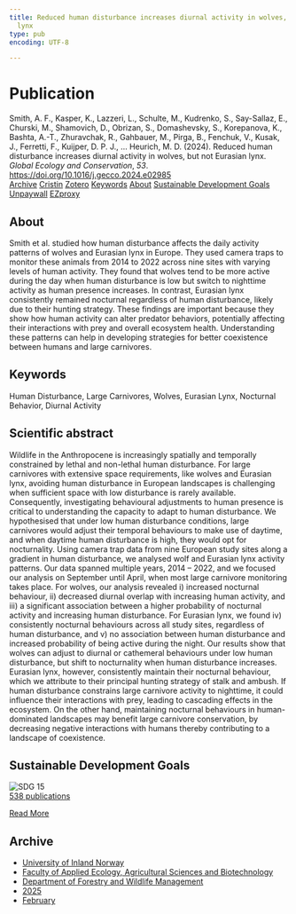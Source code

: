 ```yaml
---
title: Reduced human disturbance increases diurnal activity in wolves, but not Eurasian
  lynx
type: pub
encoding: UTF-8

---
```

<h1>Publication</h1>
<article id="csl-bib-container-IG83TIRA" class="csl-bib-container">
  <div class="csl-bib-body"> <div class="csl-entry">Smith, A. F., Kasper, K., Lazzeri, L., Schulte, M., Kudrenko, S., Say-Sallaz, E., Churski, M., Shamovich, D., Obrizan, S., Domashevsky, S., Korepanova, K., Bashta, A.-T., Zhuravchak, R., Gahbauer, M., Pirga, B., Fenchuk, V., Kusak, J., Ferretti, F., Kuijper, D. P. J., … Heurich, M. D. (2024). Reduced human disturbance increases diurnal activity in wolves, but not Eurasian lynx. <i>Global Ecology and Conservation</i>, <i>53</i>. <a href="https://doi.org/10.1016/j.gecco.2024.e02985">https://doi.org/10.1016/j.gecco.2024.e02985</a></div> </div>
  <div class="csl-bib-buttons">
    <a href="#taxonomy-article-IG83TIRA" alt="archive" class="csl-bib-button">Archive</a>
    <a href="https://app.cristin.no/results/show.jsf?id=2360939" alt="Cristin" class="csl-bib-button">Cristin</a>
    <a href="http://zotero.org/groups/5881554/items/IG83TIRA" alt="Zotero" class="csl-bib-button">Zotero</a>
    <a href="#keywords-article-IG83TIRA" alt="keywords" class="csl-bib-button">Keywords</a>
    <a href="#about-article-IG83TIRA" alt="about_pub" class="csl-bib-button">About</a>
    <a href="#sdg-article-IG83TIRA" alt="sdg" class="csl-bib-button">Sustainable Development Goals</a>
    <a href="https://doi.org/10.1016/j.gecco.2024.e02985" alt="Unpaywall" class="csl-bib-button">Unpaywall</a>
    <a href="https://doi.org/10.1016/j.gecco.2024.e02985" alt="EZproxy" class="csl-bib-button">EZproxy</a>
  </div>
  <div id="csl-bib-meta-container-IG83TIRA"></div>
</article>
<div id="csl-bib-meta-IG83TIRA" class="csl-bib-meta">
  <article id="about-article-IG83TIRA" class="about_pub-article">
    <h1>About</h1>
    Smith et al. studied how human disturbance affects the daily activity patterns of wolves and Eurasian lynx in Europe. They used camera traps to monitor these animals from 2014 to 2022 across nine sites with varying levels of human activity. They found that wolves tend to be more active during the day when human disturbance is low but switch to nighttime activity as human presence increases. In contrast, Eurasian lynx consistently remained nocturnal regardless of human disturbance, likely due to their hunting strategy. These findings are important because they show how human activity can alter predator behaviors, potentially affecting their interactions with prey and overall ecosystem health. Understanding these patterns can help in developing strategies for better coexistence between humans and large carnivores.
  </article>
  <article id="keywords-article-IG83TIRA" class="keywords-article">
    <h1>Keywords</h1>
    Human Disturbance, Large Carnivores, Wolves, Eurasian Lynx, Nocturnal Behavior, Diurnal Activity
  </article>
  <article id="abstract-article-IG83TIRA" class="abstract-article">
    <h1>Scientific abstract</h1>
    Wildlife in the Anthropocene is increasingly spatially and temporally constrained by lethal and non-lethal human disturbance. For large carnivores with extensive space requirements, like wolves and Eurasian lynx, avoiding human disturbance in European landscapes is challenging when sufficient space with low disturbance is rarely available. Consequently, investigating behavioural adjustments to human presence is critical to understanding the capacity to adapt to human disturbance. We hypothesised that under low human disturbance conditions, large carnivores would adjust their temporal behaviours to make use of daytime, and when daytime human disturbance is high, they would opt for nocturnality. Using camera trap data from nine European study sites along a gradient in human disturbance, we analysed wolf and Eurasian lynx activity patterns. Our data spanned multiple years, 2014 – 2022, and we focused our analysis on September until April, when most large carnivore monitoring takes place. For wolves, our analysis revealed i) increased nocturnal behaviour, ii) decreased diurnal overlap with increasing human activity, and iii) a significant association between a higher probability of nocturnal activity and increasing human disturbance. For Eurasian lynx, we found iv) consistently nocturnal behaviours across all study sites, regardless of human disturbance, and v) no association between human disturbance and increased probability of being active during the night. Our results show that wolves can adjust to diurnal or cathemeral behaviours under low human disturbance, but shift to nocturnality when human disturbance increases. Eurasian lynx, however, consistently maintain their nocturnal behaviour, which we attribute to their principal hunting strategy of stalk and ambush. If human disturbance constrains large carnivore activity to nighttime, it could influence their interactions with prey, leading to cascading effects in the ecosystem. On the other hand, maintaining nocturnal behaviours in human-dominated landscapes may benefit large carnivore conservation, by decreasing negative interactions with humans thereby contributing to a landscape of coexistence.
  </article>
  <article id="sdg-article-IG83TIRA" class="sdg-article">
    <h1>Sustainable Development Goals</h1>
    <div class="sdg-container"><div id="sdg15" class="sdg">
        <img src="{{< params subfolder >}}images/sdg/sdg15_en.png" class="image" alt="SDG 15">
        <div class="sdg-overlay">
          <a href="{{< params subfolder >}}en/archive/?sdg=15#archive" class="sdg-publication-count"><span>538</span> publications</a>
          <p><a href="https://sdgs.un.org/goals/goal15" class="sdg-read-more">Read More</a></p>
        </div>
      </div></div>
  </article>
  <article id="taxonomy-article-IG83TIRA" class="taxonomy-article">
    <h1>Archive</h1>
    <ul>
      <li><a href="{{< params subfolder >}}en/archive/?key=3DCRN523">University of Inland Norway</a></li>
      <li><a href="{{< params subfolder >}}en/archive/?key=T77LXH6D">Faculty of Applied Ecology, Agricultural Sciences and Biotechnology</a></li>
      <li><a href="{{< params subfolder >}}en/archive/?key=7TRARPE3">Department of Forestry and Wildlife Management</a></li>
      <li><a href="{{< params subfolder >}}en/archive/?key=H5L4MZHE">2025</a></li>
      <li><a href="{{< params subfolder >}}en/archive/?key=5HN27UBT">February</a></li>
    </ul>
  </article>
</div>
